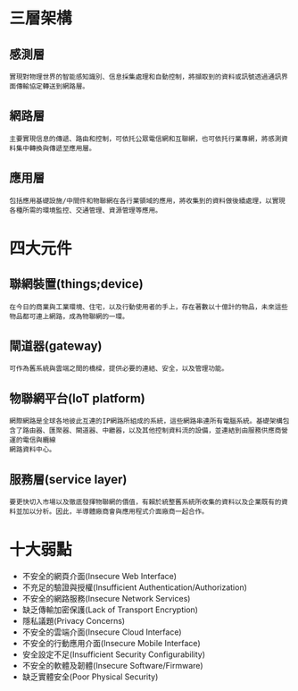 # 三層架構
## 感測層
```
實現對物理世界的智能感知識別、信息採集處理和自動控制，將擷取到的資料或訊號透過通訊界面傳輸協定轉送到網路層。
```
## 網路層
```
主要實現信息的傳遞、路由和控制，可依托公眾電信網和互聯網，也可依托行業專網，將感測資料集中轉換與傳遞至應用層。
```
## 應用層
```
包括應用基礎設施/中間件和物聯網在各行業領域的應用，將收集到的資料做後續處理，以實現各種所需的環境監控、交通管理、資源管理等應用。
```
# 四大元件
## 聯網裝置(things;device)
```
在今日的商業與工業環境、住宅，以及行動使用者的手上，存在著數以十億計的物品，未來這些物品都可連上網路，成為物聯網的一環。
```
## 閘道器(gateway)
```
可作為舊系統與雲端之間的橋樑，提供必要的連結、安全，以及管理功能。
```
## 物聯網平台(loT platform)
```
網際網路是全球各地彼此互連的IP網路所組成的系統，這些網路串連所有電腦系統。基礎架構包含了路由器、匯聚器、閘道器、中繼器，以及其他控制資料流的設備，並連結到由服務供應商營運的電信與纜線
網路資料中心。 
```
## 服務層(service layer)
```
要更快切入市場以及徹底發揮物聯網的價值，有賴於統整舊系統所收集的資料以及企業既有的資料並加以分析。因此，半導體廠商會與應用程式介面廠商一起合作。
```
# 十大弱點
- 不安全的網頁介面(Insecure Web Interface)
- 不充足的驗證與授權(Insufficient Authentication/Authorization)
- 不安全的網路服務(Insecure Network Services)
- 缺乏傳輸加密保護(Lack of Transport Encryption)
- 隱私議題(Privacy Concerns)
- 不安全的雲端介面(Insecure Cloud Interface)
- 不安全的行動應用介面(Insecure Mobile Interface)
- 安全設定不足(Insufficient Security Configurability)
- 不安全的軟體及韌體(Insecure Software/Firmware)
- 缺乏實體安全(Poor Physical Security)
